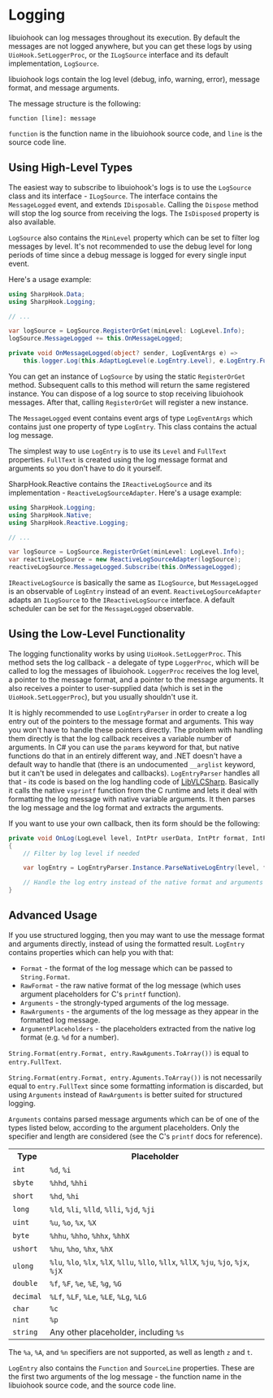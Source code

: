 # Logging

libuiohook can log messages throughout its execution. By default the messages are not logged anywhere, but you can get
these logs by using `UioHook.SetLoggerProc`, or the `ILogSource` interface and its default implementation, `LogSource`.

libuiohook logs contain the log level (debug, info, warning, error), message format, and message arguments.

The message structure is the following:

```
function [line]: message
```

`function` is the function name in the libuiohook source code, and `line` is the source code line.

## Using High-Level Types

The easiest way to subscribe to libuiohook's logs is to use the `LogSource` class and its interface - `ILogSource`. The
interface contains the `MessageLogged` event, and extends `IDisposable`. Calling the `Dispose` method will stop the log
source from receiving the logs. The `IsDisposed` property is also available.

`LogSource` also contains the `MinLevel` property which can be set to filter log messages by level. It's not recommended
to use the debug level for long periods of time since a debug message is logged for every single input event.

Here's a usage example:

```c#
using SharpHook.Data;
using SharpHook.Logging;

// ...

var logSource = LogSource.RegisterOrGet(minLevel: LogLevel.Info);
logSource.MessageLogged += this.OnMessageLogged;

private void OnMessageLogged(object? sender, LogEventArgs e) =>
    this.logger.Log(this.AdaptLogLevel(e.LogEntry.Level), e.LogEntry.FullText);
```

You can get an instance of `LogSource` by using the static `RegisterOrGet` method. Subsequent calls to this method will
return the same registered instance. You can dispose of a log source to stop receiving libuiohook messages. After that,
calling `RegisterOrGet` will register a new instance.

The `MessageLogged` event contains event args of type `LogEventArgs` which contains just one property of type
`LogEntry`. This class contains the actual log message.

The simplest way to use `LogEntry` is to use its `Level` and `FullText` properties. `FullText` is created using the log
message format and arguments so you don't have to do it yourself.

SharpHook.Reactive contains the `IReactiveLogSource` and its implementation - `ReactiveLogSourceAdapter`. Here's a
usage example:

```c#
using SharpHook.Logging;
using SharpHook.Native;
using SharpHook.Reactive.Logging;

// ...

var logSource = LogSource.RegisterOrGet(minLevel: LogLevel.Info);
var reactiveLogSource = new ReactiveLogSourceAdapter(logSource);
reactiveLogSource.MessageLogged.Subscribe(this.OnMessageLogged);
```

`IReactiveLogSource` is basically the same as `ILogSource`, but `MessageLogged` is an observable of `LogEntry` instead
of an event. `ReactiveLogSourceAdapter` adapts an `ILogSource` to the `IReactiveLogSource` interface. A default
scheduler can be set for the `MessageLogged` observable.

## Using the Low-Level Functionality

The logging functionality works by using `UioHook.SetLoggerProc`. This method sets the log callback - a delegate of
type `LoggerProc`, which will be called to log the messages of libuiohook. `LoggerProc` receives the log level, a
pointer to the message format, and a pointer to the message arguments. It also receives a pointer to user-supplied data
(which is set in the `UioHook.SetLoggerProc`), but you usually shouldn't use it.

It is highly recommended to use `LogEntryParser` in order to create a log entry out of the pointers to the message
format and arguments. This way you won't have to handle these pointers directly. The problem with handling them directly
is that the log callback receives a variable number of arguments. In C# you can use the `params` keyword for that, but
native functions do that in an entirely different way, and .NET doesn't have a default way to handle that (there is an
undocumented `__arglist` keyword, but it can't be used in delegates and callbacks). `LogEntryParser` handles all that -
its code is based on the log handling code of [LibVLCSharp](https://github.com/videolan/libvlcsharp). Basically it calls
the native `vsprintf` function from the C runtime and lets it deal with formatting the log message with native variable
arguments. It then parses the log message and the log format and extracts the arguments.

If you want to use your own callback, then its form should be the following:

```c#
private void OnLog(LogLevel level, IntPtr userData, IntPtr format, IntPtr args)
{
    // Filter by log level if needed

    var logEntry = LogEntryParser.Instance.ParseNativeLogEntry(level, format, args);

    // Handle the log entry instead of the native format and arguments
}
```

## Advanced Usage

If you use structured logging, then you may want to use the message format and arguments directly, instead of using the
formatted result. `LogEntry` contains properties which can help you with that:

- `Format` - the format of the log message which can be passed to `String.Format`.
- `RawFormat` - the raw native format of the log message (which uses argument placeholders for C's `printf` function).
- `Arguments` - the strongly-typed arguments of the log message.
- `RawArguments` - the arguments of the log message as they appear in the formatted log message.
- `ArgumentPlaceholders` - the placeholders extracted from the native log format (e.g. `%d` for a number).

`String.Format(entry.Format, entry.RawAguments.ToArray())` is equal to `entry.FullText`.

`String.Format(entry.Format, entry.Aguments.ToArray())` is not necessarily equal to `entry.FullText` since some
formatting information is discarded, but using `Arguments` instead of `RawArguments` is better suited for structured
logging.

`Arguments` contains parsed message arguments which can be of one of the types listed below, according to the argument
placeholders. Only the specifier and length are considered (see the C's `printf` docs for reference).

<table>
  <tr>
    <th>Type</th>
    <th>Placeholder</th>
  </tr>
  <tr>
    <td><code>int</code></td>
    <td><code>%d</code>, <code>%i</code></td>
  </tr>
  <tr>
    <td><code>sbyte</code></td>
    <td><code>%hhd</code>, <code>%hhi</code></td>
  </tr>
  <tr>
    <td><code>short</code></td>
    <td><code>%hd</code>, <code>%hi</code></td>
  </tr>
  <tr>
    <td><code>long</code></td>
    <td>
        <code>%ld</code>, <code>%li</code>, <code>%lld</code>, <code>%lli</code>, <code>%jd</code>, <code>%ji</code>
    </td>
  </tr>
  <tr>
    <td><code>uint</code></td>
    <td><code>%u</code>, <code>%o</code>, <code>%x</code>, <code>%X</code></td>
  </tr>
  <tr>
    <td><code>byte</code></td>
    <td><code>%hhu</code>, <code>%hho</code>, <code>%hhx</code>, <code>%hhX</code></td>
  </tr>
  <tr>
    <td><code>ushort</code></td>
    <td><code>%hu</code>, <code>%ho</code>, <code>%hx</code>, <code>%hX</code></td>
  </tr>
  <tr>
    <td><code>ulong</code></td>
    <td>
        <code>%lu</code>, <code>%lo</code>, <code>%lx</code>, <code>%lX</code>, <code>%llu</code>, <code>%llo</code>,
        <code>%llx</code>, <code>%llX</code>, <code>%ju</code>, <code>%jo</code>, <code>%jx</code>, <code>%jX</code>
    </td>
  </tr>
  <tr>
    <td><code>double</code></td>
    <td><code>%f</code>, <code>%F</code>, <code>%e</code>, <code>%E</code>, <code>%g</code>, <code>%G</code></td>
  </tr>
  <tr>
    <td><code>decimal</code></td>
    <td><code>%Lf</code>, <code>%LF</code>, <code>%Le</code>, <code>%LE</code>, <code>%Lg</code>, <code>%LG</code></td>
  </tr>
  <tr>
    <td><code>char</code></td>
    <td><code>%c</code></td>
  </tr>
  <tr>
    <td><code>nint</code></td>
    <td><code>%p</code></td>
  </tr>
  <tr>
    <td><code>string</code></td>
    <td>Any other placeholder, including <code>%s</code></td>
  </tr>
</table>

The `%a`, `%A`, and `%n` specifiers are not supported, as well as length `z` and `t`.

`LogEntry` also contains the `Function` and `SourceLine` properties. These are the first two arguments of the log
message - the function name in the libuiohook source code, and the source code line.
